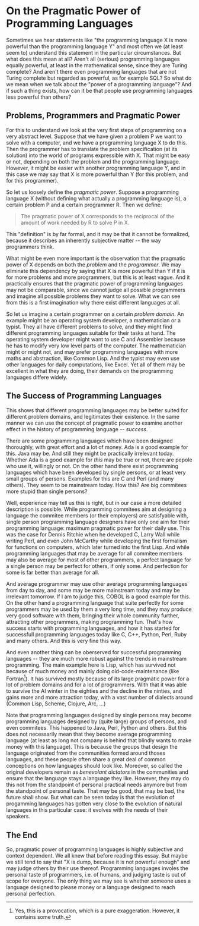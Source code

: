 # On the Pragmatic Power of Programming Languages

Sometimes we hear statements like "the programming language X is more powerful than the programming
language Y" and most often we (at least seem to) understand this statement in the particular
circumstances.  But what does this mean at all?  Aren't all (serious) programming languages equally
powerful, at least in the mathematical sense, since they are Turing complete?  And aren't there even
programming languages that are not Turing complete but regarded as powerful, as for example SQL?  So
what do we mean when we talk about the "power of a programming language"?  And if such a thing
exists, how can it be that people use programming languages less powerful than others?

## Problems, Programmers and Pragmatic Power

For this to understand we look at the very first steps of programming on a very abstract level.
Suppose that we have given a problem P we want to solve with a computer, and we have a programming
language X to do this.  Then the programmer has to translate the problem specification (at its
solution) into the world of programs expressible with X.  That might be easy or not, depending on
both the problem and the programming language.  However, it might be easier with another programming
language Y, and in this case we may say that X is more powerful than Y (for this problem, and for
this programmer).

So let us loosely define the *pragmatic power*.  Suppose a programming language X (without defining
what actually a programming language is), a certain problem P and a certain programmer R.  Then we
define:
> The pragmatic power of X corresponds to the reciprocal of the amount of work needed by R to solve
> P in X.

This "definition" is by far formal, and it may be that it cannot be formalized, because it describes
an inherently subjective matter -- the way programmers think.

What might be even more important is the observation that the pragmatic power of X depends on both
the *problem* and the *programmer*.  We may eliminate this dependency by saying that X is more
powerful than Y if it is for more problems and more programmers, but this is at least vague.  And it
practically ensures that the pragmatic power of programming languages may not be comparable, since
we cannot judge all possible programmers and imagine all possible problems they want to solve.  What
we can see from this is a first imagination why there exist different languages at all.

So let us imagine a certain programmer on a certain *problem domain*.  An example might be an
operating system developer, a mathematician or a typist.  They all have different problems to solve,
and they might find different programming languages suitable for their tasks at hand.  The operating
system developer might want to use C and Assembler because he has to modify very low level parts of
the computer.  The mathematician might or might not, and may prefer programming languages with more
maths and abstraction, like Common Lisp.  And the typist may even use other languages for daily
computations, like Excel.  Yet all of them may be excellent in what they are doing, their demands on
the programming languages differe widely.

## The Success of Programming Languages

This shows that different programming languages may be better suited for different problem domains,
and legitimates their existence.  In the same manner we can use the concept of pragmatic power to
examine another effect in the history of programming language -- *success*.

There are some programming languages which have been designed thoroughly, with great effort and a
lot of money.  Ada is a good example for this.  Java may be.  And still they might be practically
irrelevant today.  Whether Ada is a good example for *this* may be true or not, there are pepole who
use it, willingly or not.  On the other hand there exist programming languages which have been
developed by single persons, or at least very small groups of persons.  Examples for this are C and
Perl (and many others).  They seem to be mainstream today.  How this?  Are big commitees more stupid
than single persons?

Well, experience may tell us this is right, but in our case a more detailed description is possible.
While programming commitees aim at designing a language the commitee members (or their employers)
are satisfyable with, single person programming language designers have only one aim for their
programming language: maximum pragmatic power for their daily use.  This was the case for Dennis
Ritchie when he developed C, Larry Wall while writing Perl, and even John McCarthy while developing
the first formalism for functions on computers, which later turned into the first Lisp.  And while
programming languages that may be average for all commitee members may also be average for most of
other programmers, a perfect language for a single person may be perfect for others, if only some.
And perfection for some is far better than average for all.

And average programmer may use other average programming languages from day to day, and some may be
more mainstream today and may be irrelevant tomorrow.  If I am to judge this, COBOL is a good
example for this.  On the other hand a programming language that suite perfectly for some
programmers may be used by them a very long time, and they may produce very good software with them,
bringing their whole community further, attracting other programmers, making programming fun.
That's how success starts with programming languages, and how it has started for successfull
programming languages today like C, C++, Python, Perl, Ruby and many others.  And this is very fine
this way.

And even another thing can be oberserved for successful programming languages -- they are much more
robust against the trends in mainstream programming.  The main example here is Lisp, which has
survived not because of much money and mainly doing old-code-maintenance (like Fortran[^1]).  It has
survived mostly because of its large pragmatic power for a lot of problem domains and for a lot of
programmers.  With that it was able to survive the AI winter in the eighties and the decline in the
ninties, and gains more and more attraction today, with a vast number of dialects around (Common
Lisp, Scheme, Clojure, Arc, ...)

[^1]: Yes, this is a provocation, which is a pure exaggeration.  However, it contains some truth.

Note that programming languages designed by single persons may become programming languages designed
by (quite large) groups of persons, and even commitees.  This happened to Java, Perl, Python and
others.  But this does not necessarily mean that they become average programming language (at least
as long not company is behind that blindly wants to make money with this language).  This is because
the groups that design the language originated from the communities formed around thoses languages,
and these people often share a great deal of common conceptions on how languages should look like.
Moreover, so called the original developers remain as *benevolant dictators* in the communities and
ensure that the language stays a language they like.  However, they may do this not from the
standpoint of personal practical needs anymore but from the standpoint of personal taste.  That may
be good, that may be bad, the future shall show.  But what can be seen today is that the evolution
of progamming languages has gotten very close to the evolution of natural languages in this
particular case: it evolves with the needs of their speakers.

## The End

So, pragmatic power of programming languages is highly subjective and context dependent.  We all
knew that before reading this essay.  But maybe we still tend to say that "X is dump, because it is
not powerful enough" and may judge others by their use thereof.  Programming languages involes the
personal taste of programmers, i.e. of humans, and judging taste is out of scope for everyone.  The
only thing we may see is whether someone uses a language designed to please money or a language
designed to reach personal perfection.
